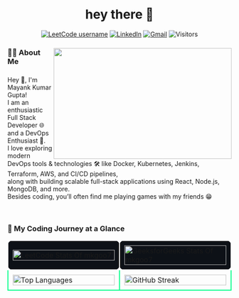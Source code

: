 <h1 align="center">hey there 👋</h1>

<!-- quick connectors & visitor badge -->
<p align="center">
  <a href="https://leetcode.com/u/mkgoo7/"><img alt="LeetCode username"
       src="https://img.shields.io/badge/LeetCode-mkgoo7-orange?style=for-the-badge&logo=leetcode&logoColor=white"></a>
  <a href="https://www.linkedin.com/in/mayankgupta30/">
       <img alt="LinkedIn"
            src="https://img.shields.io/badge/LinkedIn-Mayank-blue?style=for-the-badge&logo=linkedin"></a>
  <a href="mailto:mg258087@gmail.com?subject=Hello%20Mayank%20from%20GitHub">
       <img alt="Gmail"
            src="https://img.shields.io/badge/Email-Contact%20Me-red?style=for-the-badge&logo=gmail&logoColor=white"></a>
  <img alt="Visitors"
       src="https://komarev.com/ghpvc/?username=MKG0007&style=for-the-badge&color=blueviolet">
</p>

###


<!--------------------------------------------------------------------------------------------------------------------------------------------------------------------------------------------------->




<!-- coder GIF image -->
<img align="right" width="400" height="250" src="https://media0.giphy.com/media/v1.Y2lkPTc5MGI3NjExN3F5NHRlMHY4NDltam9mcXk4OXRzbG05cTdscm43dDJtbXFieXdtbCZlcD12MV9pbnRlcm5hbF9naWZfYnlfaWQmY3Q9Zw/qgQUggAC3Pfv687qPC/giphy.gif"  />

###
<!-- about me section -->
<h3 align="left">👩‍💻  About Me</h3>

###

<p align="left">Hey 👋, I'm  Mayank Kumar Gupta!<br>I am an enthusiastic Full Stack Developer 🌐 and a DevOps Enthusiast 🚀.<br>I love exploring modern DevOps tools & technologies 🛠️ like Docker, Kubernetes, Jenkins, Terraform, AWS, and CI/CD pipelines,<br>along with building scalable full-stack applications using React, Node.js, MongoDB, and more.<br>Besides coding, you’ll often find me playing games with my friends 😁</p>

<br>
<!-------------------------------------------------------------------------------------------------------------------------------------------------------------------------------------->


<!-- streak show --->
<h3 align="left">🚀 My Coding Journey at a Glance</h3>
<table align="center" width="100%" cellspacing="20">
  <tr>
    <td style="border: 2px solid white; border-radius: 10px; padding: 10px; background-color: #0d1117;" width="50%">
      <a href="https://leetcode.com/u/mkgoo7/">
        <img src="https://leetcard.jacoblin.cool/mkgoo7?theme=dark&font=baloo&ext=heatmap"
             alt="LeetCode Stats Of mkgoo7"
             width="100%" />
      </a>
    </td>
    <td style="border: 2px solid white; border-radius: 10px; padding: 10px; background-color: #0d1117;" width="50%">
      <a href="https://www.geeksforgeeks.org/user/mkg0007/">
        <img src="https://gfgstatscard.vercel.app/mkg0007"
             alt="GeeksforGeeks Stats Of mkgoo7"
             width="100%" />
      </a>
    </td>
  </tr>
  <tr>
    <td style="border: 2px solid #00ff88; border-radius: 10px; padding: 10px;" width="50%">
      <img src="https://github-readme-stats.vercel.app/api/top-langs?theme=dark&username=MKG0007&show_icons=true&locale=en&layout=compact"
           alt="Top Languages"
           width="100%" />
    </td>
    <td style="border: 2px solid #00ff88; border-radius: 10px; padding: 10px;" width="50%">
      <img src="https://nirzak-streak-stats.vercel.app/?user=MKG0007&theme=dark&hide_border=false"
           alt="GitHub Streak"
           width="100%" />
    </td>
  </tr>
</table>

